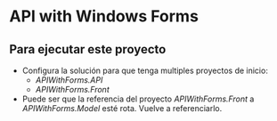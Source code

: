 # API with Windows Forms

## Para ejecutar este proyecto

- Configura la solución para que tenga multiples proyectos de inicio:
  - *APIWithForms.API*
  - *APIWithForms.Front*
- Puede ser que la referencia del proyecto *APIWithForms.Front* a *APIWithForms.Model* esté rota. Vuelve a referenciarlo.
